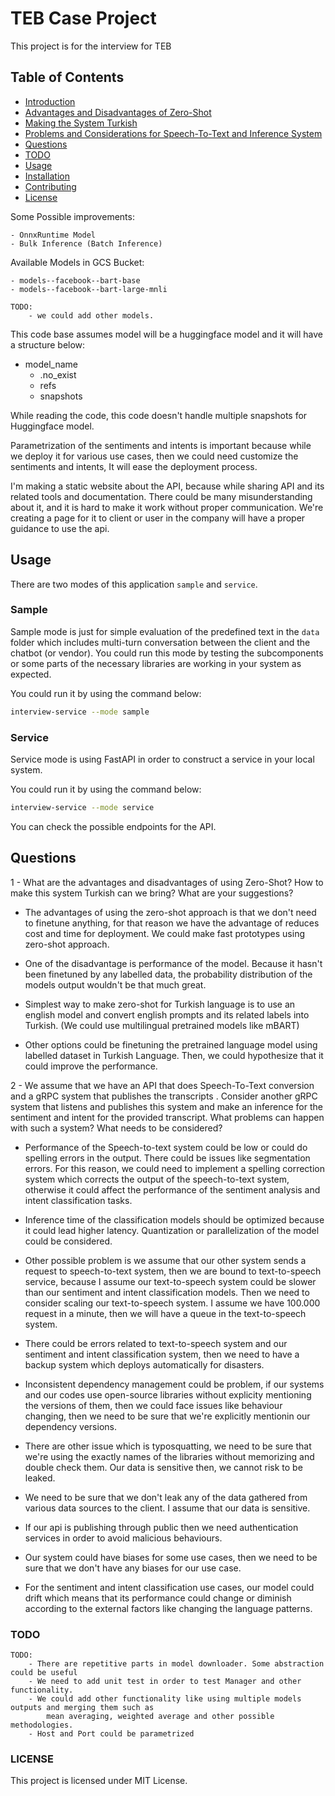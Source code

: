 # TEB Case Project
This project is for the interview for TEB

## Table of Contents

- [Introduction](#introduction)
- [Advantages and Disadvantages of Zero-Shot](#advantages-and-disadvantages-of-zero-shot)
- [Making the System Turkish](#making-the-system-turkish)
- [Problems and Considerations for Speech-To-Text and Inference System](#problems-and-considerations-for-speech-to-text-and-inference-system)
- [Questions](#questions)
- [TODO](#todo)
- [Usage](#usage)
- [Installation](#installation)
- [Contributing](#contributing)
- [License](#license)

Some Possible improvements:

    - OnnxRuntime Model
    - Bulk Inference (Batch Inference)


Available Models in GCS Bucket:
    
    - models--facebook--bart-base
    - models--facebook--bart-large-mnli 

    TODO:
        - we could add other models.


This code base assumes model will be a huggingface model and 
it will have a structure below:

- model_name
  - .no_exist
  - refs
  - snapshots

While reading the code, this code doesn't handle multiple snapshots for Huggingface
model.

Parametrization of the sentiments and intents is important because while we deploy it for various use cases, 
then we could need customize the sentiments and intents, It will ease the deployment process.


I'm making a static website about the API, because while sharing API and its related tools and documentation.
There could be many misunderstanding about it, and it is hard to make it work without proper communication.
We're creating a page for it to client or user in the company will have a proper guidance to use the api.


## Usage

There are two modes of this application `sample` and `service`.

### Sample
Sample mode is just for simple evaluation of the predefined text in the `data` folder which
includes multi-turn conversation between the client and the chatbot (or vendor).
You could run this mode by testing the subcomponents or some parts of the necessary libraries
are working in your system as expected.

You could run it by using the command below:
```bash
interview-service --mode sample
```

### Service
Service mode is using FastAPI in order to construct a service in your local system.

You could run it by using the command below:

```bash
interview-service --mode service
```

You can check the possible endpoints for the API. 

## Questions

1 - What are the advantages and disadvantages of using Zero-Shot? How to make this system Turkish
can we bring? What are your suggestions?

- The advantages of using the zero-shot approach is that we don't need to finetune anything, for that 
reason we have the advantage of reduces cost and time for deployment. We could make fast prototypes 
using zero-shot approach.


- One of the disadvantage is performance of the model. Because it hasn't been finetuned by any labelled data, the 
probability distribution of the models output wouldn't be that much great.


- Simplest way to make zero-shot for Turkish language is to use an english model and convert english prompts and 
its related labels into Turkish. (We could use multilingual pretrained models like mBART)


- Other options could be finetuning the pretrained language model using labelled dataset in Turkish Language. Then, 
we could hypothesize that it could improve the performance.

  
2 - We assume that we have an API that does Speech-To-Text conversion and a gRPC system that publishes the transcripts
. Consider another gRPC system that listens and publishes this system and make an inference for the sentiment and intent for the provided transcript. What problems can happen with such a system?
What needs to be considered?

- Performance of the Speech-to-text system could be low or could do spelling errors in the output.
There could be issues like segmentation errors. For this reason, we could need to implement a spelling correction 
system which corrects the output of the speech-to-text system, otherwise it could affect the performance of the 
sentiment analysis and intent classification tasks.


- Inference time of the classification models should be optimized because it could lead higher latency. Quantization or parallelization of the
model could be considered.


- Other possible problem is we assume that our other system sends a request to speech-to-text system, 
then we are bound to text-to-speech service, because I assume our text-to-speech system could be slower than 
our sentiment and intent classification models. Then we need to consider scaling our text-to-speech system.
I assume we have 100.000 request in a minute, then we will have a queue in the text-to-speech system.


- There could be errors related to text-to-speech system and our sentiment and intent classification system,
then we need to have a backup system which deploys automatically for disasters.


- Inconsistent dependency management could be problem, if our systems and our codes use 
open-source libraries without explicity mentioning the versions of them, then we could 
face issues like behaviour changing, then we need to be sure that we're explicitly mentionin our dependency 
versions.


- There are other issue which is typosquatting, we need to be sure that we're using the exactly names of the
libraries without memorizing and double check them. Our data is sensitive then, we cannot risk to be leaked.


-  We need to be sure that we don't leak any of the data gathered from various data sources to the client.
I assume that our data is sensitive.


- If our api is publishing through public then we need authentication services in order to avoid 
malicious behaviours.


- Our system could have biases for some use cases, then we need to be sure that
we don't have any biases for our use case.


- For the sentiment and intent classification use cases, our model could drift which means that its performance
could change or diminish according to the external factors like changing the language patterns.


### TODO
    TODO:
        - There are repetitive parts in model downloader. Some abstraction could be useful
        - We need to add unit test in order to test Manager and other functionality.
        - We could add other functionality like using multiple models outputs and merging them such as
            mean averaging, weighted average and other possible methodologies.
        - Host and Port could be parametrized

### LICENSE
This project is licensed under MIT License.